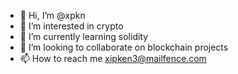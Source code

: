 - 👋 Hi, I’m @xpkn
- 👀 I’m interested in crypto
- 🌱 I’m currently learning solidity
- 💞️ I’m looking to collaborate on blockchain projects
- 📫 How to reach me xipken3@mailfence.com

<!---
xpkn/xpkn is a ✨ special ✨ repository because its `README.md` (this file) appears on your GitHub profile.
You can click the Preview link to take a look at your changes.
--->
